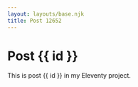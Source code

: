 ```yaml
---
layout: layouts/base.njk
title: Post 12652
---
```


# Post {{ id }}

This is post {{ id }} in my Eleventy project.
